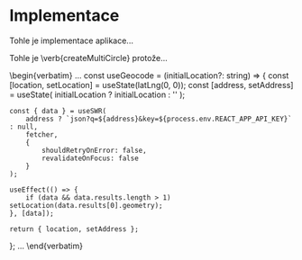 # Implementace

Tohle je implementace aplikace...

Tohle je \verb{createMultiCircle} protože...

\begin{verbatim}
...
const useGeocode = (initialLocation?: string) => {
	const [location, setLocation] = useState<LatLng>(latLng(0, 0));
	const [address, setAddress] = useState<string>(
		initialLocation ? initialLocation : ''
	);

	const { data } = useSWR(
		address ? `json?q=${address}&key=${process.env.REACT_APP_API_KEY}` : null,
		fetcher,
		{
			shouldRetryOnError: false,
			revalidateOnFocus: false
		}
	);

	useEffect(() => {
		if (data && data.results.length > 1) setLocation(data.results[0].geometry);
	}, [data]);

	return { location, setAddress };
};
...
\end{verbatim}
